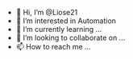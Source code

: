 - 👋 Hi, I’m @Liose21
- 👀 I’m interested in Automation
- 🌱 I’m currently learning ...
- 💞️ I’m looking to collaborate on ...
- 📫 How to reach me ...

<!---
Liose21/Liose21 is a ✨ special ✨ repository because its `README.md` (this file) appears on your GitHub profile.
You can click the Preview link to take a look at your changes.
--->
